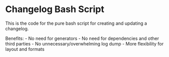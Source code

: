 # Changelog Bash Script

This is the code for the pure bash script for creating and updating a changelog.

Benefits: 
    - No need for generators
    - No need for dependencies and other third parties
    - No unnecessary/overwhelming log dump
    - More flexibility for layout and formats

